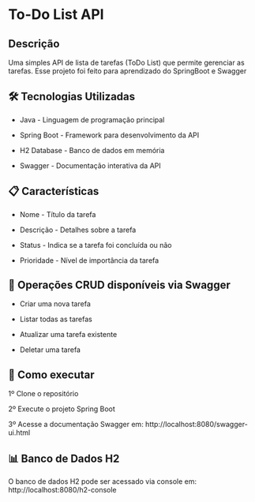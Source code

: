 # To-Do List API

## Descrição
Uma simples API de lista de tarefas (ToDo List) que permite gerenciar as tarefas. Esse projeto foi feito para aprendizado do SpringBoot e Swagger

## 🛠️ Tecnologias Utilizadas
- Java - Linguagem de programação principal

- Spring Boot - Framework para desenvolvimento da API

- H2 Database - Banco de dados em memória

- Swagger - Documentação interativa da API

## 📋 Características

- Nome - Título da tarefa

- Descrição - Detalhes sobre a tarefa

- Status - Indica se a tarefa foi concluída ou não

- Prioridade - Nível de importância da tarefa

## 🔧 Operações CRUD disponíveis via Swagger
- Criar uma nova tarefa

- Listar todas as tarefas

- Atualizar uma tarefa existente

- Deletar uma tarefa

## 🚀 Como executar
1º Clone o repositório

2º Execute o projeto Spring Boot

3º Acesse a documentação Swagger em: http://localhost:8080/swagger-ui.html

## 📊 Banco de Dados H2
O banco de dados H2 pode ser acessado via console em: http://localhost:8080/h2-console
